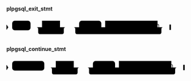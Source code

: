 #### plpgsql_exit_stmt

<svg class="rrdiagram" version="1.1" xmlns:xlink="http://www.w3.org/1999/xlink" xmlns="http://www.w3.org/2000/svg" width="430" height="50" viewbox="0 0 430 50"><path class="connector" d="M0 22h15m48 0h30m47 0h20m-82 0q5 0 5 5v8q0 5 5 5h57q5 0 5-5v-8q0-5 5-5m5 0h30m58 0h10m137 0h20m-240 0q5 0 5 5v8q0 5 5 5h215q5 0 5-5v-8q0-5 5-5m5 0h15"/><polygon points="0,29 5,22 0,15" style="fill:black;stroke-width:0"/><rect class="literal" x="15" y="5" width="48" height="25" rx="7"/><text class="text" x="25" y="22">EXIT</text><a xlink:href="../../../../../syntax_resources/grammar_diagrams#label"><rect class="rule" x="93" y="5" width="47" height="25"/><text class="text" x="103" y="22">label</text></a><rect class="literal" x="190" y="5" width="58" height="25" rx="7"/><text class="text" x="200" y="22">WHEN</text><a xlink:href="../../../../../syntax_resources/grammar_diagrams#boolean-expression"><rect class="rule" x="258" y="5" width="137" height="25"/><text class="text" x="268" y="22">boolean_expression</text></a><polygon points="426,29 430,29 430,15 426,15" style="fill:black;stroke-width:0"/></svg>

#### plpgsql_continue_stmt

<svg class="rrdiagram" version="1.1" xmlns:xlink="http://www.w3.org/1999/xlink" xmlns="http://www.w3.org/2000/svg" width="466" height="50" viewbox="0 0 466 50"><path class="connector" d="M0 22h15m84 0h30m47 0h20m-82 0q5 0 5 5v8q0 5 5 5h57q5 0 5-5v-8q0-5 5-5m5 0h30m58 0h10m137 0h20m-240 0q5 0 5 5v8q0 5 5 5h215q5 0 5-5v-8q0-5 5-5m5 0h15"/><polygon points="0,29 5,22 0,15" style="fill:black;stroke-width:0"/><rect class="literal" x="15" y="5" width="84" height="25" rx="7"/><text class="text" x="25" y="22">CONTINUE</text><a xlink:href="../../../../../syntax_resources/grammar_diagrams#label"><rect class="rule" x="129" y="5" width="47" height="25"/><text class="text" x="139" y="22">label</text></a><rect class="literal" x="226" y="5" width="58" height="25" rx="7"/><text class="text" x="236" y="22">WHEN</text><a xlink:href="../../../../../syntax_resources/grammar_diagrams#boolean-expression"><rect class="rule" x="294" y="5" width="137" height="25"/><text class="text" x="304" y="22">boolean_expression</text></a><polygon points="462,29 466,29 466,15 462,15" style="fill:black;stroke-width:0"/></svg>

